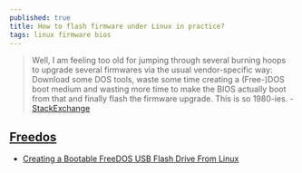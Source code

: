 ```yaml
---
published: true
title: How to flash firmware under Linux in practice?
tags: linux firmware bios
---
```

> Well, I am feeling too old for jumping through several burning hoops to upgrade several firmwares via the usual vendor-specific way: Download some DOS tools, waste some time creating a (Free-)DOS boot medium and wasting more time to make the BIOS actually boot from that and finally flash the firmware upgrade. This is so 1980-ies. - [StackExchange](https://unix.stackexchange.com/questions/1920/how-to-flash-firmware-under-linux-in-practice)

## [Freedos](http://www.freedos.org/)
- [Creating a Bootable FreeDOS USB Flash Drive From Linux](https://baheyeldin.com/articles/linux/creating-bootable-freedos-usb-flash-drive-linux.html)